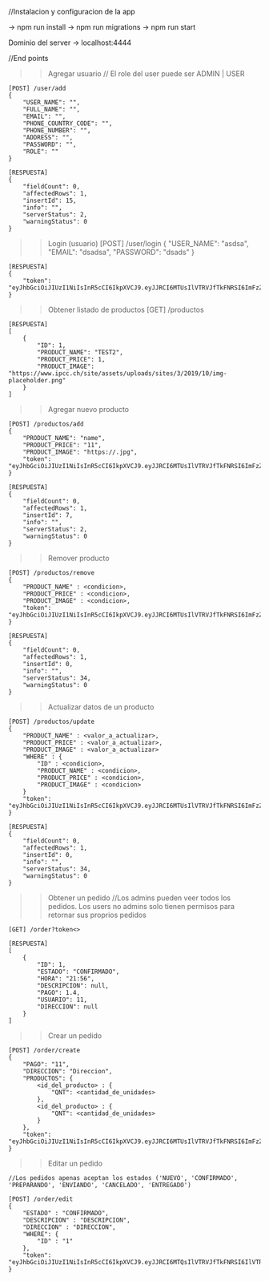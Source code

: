 //Instalacion y configuracion de la app

-> npm run install 
-> npm run migrations
-> npm run start

Dominio del server -> localhost:4444

//End points


>> Agregar usuario
    // El role del user puede ser ADMIN | USER

    [POST] /user/add
    {
        "USER_NAME": "",
        "FULL_NAME": "",
        "EMAIL": "",
        "PHONE_COUNTRY_CODE": "",
        "PHONE_NUMBER": "",
        "ADDRESS": "",
        "PASSWORD": "",
        "ROLE": "" 
    }

    [RESPUESTA] 
    {
        "fieldCount": 0,
        "affectedRows": 1,
        "insertId": 15,
        "info": "",
        "serverStatus": 2,
        "warningStatus": 0
    }

>> Login (usuario)
    [POST] /user/login
    {
        "USER_NAME": "asdsa",
        "EMAIL": "dsadsa",
        "PASSWORD": "dsads"
    }

    [RESPUESTA]
    {
        "token": "eyJhbGciOiJIUzI1NiIsInR5cCI6IkpXVCJ9.eyJJRCI6MTUsIlVTRVJfTkFNRSI6ImFzZHNhIiwiRU1BSUwiOiJkc2Fkc2EiLCJST0xFIjoiQURNSU4iLCJpYXQiOjE2MDA5OTMwNzB9.PomyN_NdYIdbdFuWhGtetopD8TGiyeoUV18GF08uDTg"
    }

>> Obtener listado de productos
    [GET] /productos

    [RESPUESTA] 
    [
        {
            "ID": 1,
            "PRODUCT_NAME": "TEST2",
            "PRODUCT_PRICE": 1,
            "PRODUCT_IMAGE": "https://www.ipcc.ch/site/assets/uploads/sites/3/2019/10/img-placeholder.png"
        }
    ]

>> Agregar nuevo producto

    [POST] /productos/add
    {
        "PRODUCT_NAME": "name", 
        "PRODUCT_PRICE": "11", 
        "PRODUCT_IMAGE": "https://.jpg",
        "token": "eyJhbGciOiJIUzI1NiIsInR5cCI6IkpXVCJ9.eyJJRCI6MTUsIlVTRVJfTkFNRSI6ImFzZHNhIiwiRU1BSUwiOiJkc2Fkc2EiLCJST0xFIjoiQURNSU4iLCJpYXQiOjE2MDA5OTMwNzB9.PomyN_NdYIdbdFuWhGtetopD8TGiyeoUV18GF08uDTg"
    }

    [RESPUESTA]
    {
        "fieldCount": 0,
        "affectedRows": 1,
        "insertId": 7,
        "info": "",
        "serverStatus": 2,
        "warningStatus": 0
    }

>> Remover producto

    [POST] /productos/remove
    {
        "PRODUCT_NAME" : <condicion>, 
        "PRODUCT_PRICE" : <condicion>, 
        "PRODUCT_IMAGE" : <condicion>,
        "token": "eyJhbGciOiJIUzI1NiIsInR5cCI6IkpXVCJ9.eyJJRCI6MTUsIlVTRVJfTkFNRSI6ImFzZHNhIiwiRU1BSUwiOiJkc2Fkc2EiLCJST0xFIjoiQURNSU4iLCJpYXQiOjE2MDA5OTMwNzB9.PomyN_NdYIdbdFuWhGtetopD8TGiyeoUV18GF08uDTg"
    }

    [RESPUESTA]
    {
        "fieldCount": 0,
        "affectedRows": 1,
        "insertId": 0,
        "info": "",
        "serverStatus": 34,
        "warningStatus": 0
    }

>> Actualizar datos de un producto

    [POST] /productos/update
    {
        "PRODUCT_NAME" : <valor_a_actualizar>, 
        "PRODUCT_PRICE" : <valor_a_actualizar>, 
        "PRODUCT_IMAGE" : <valor_a_actualizar>
        "WHERE" : {
            "ID" : <condicion>,
            "PRODUCT_NAME" : <condicion>, 
            "PRODUCT_PRICE" : <condicion>, 
            "PRODUCT_IMAGE" : <condicion>
        }
        "token": "eyJhbGciOiJIUzI1NiIsInR5cCI6IkpXVCJ9.eyJJRCI6MTUsIlVTRVJfTkFNRSI6ImFzZHNhIiwiRU1BSUwiOiJkc2Fkc2EiLCJST0xFIjoiQURNSU4iLCJpYXQiOjE2MDA5OTMwNzB9.PomyN_NdYIdbdFuWhGtetopD8TGiyeoUV18GF08uDTg"
    }

    [RESPUESTA]
    {
        "fieldCount": 0,
        "affectedRows": 1,
        "insertId": 0,
        "info": "",
        "serverStatus": 34,
        "warningStatus": 0
    }

>> Obtener un pedido
    //Los admins pueden veer todos los pedidos. Los users no admins solo tienen permisos para retornar sus proprios pedidos

    [GET] /order?token<>

    [RESPUESTA]
    [
        {
            "ID": 1,
            "ESTADO": "CONFIRMADO",
            "HORA": "21:56",
            "DESCRIPCION": null,
            "PAGO": 1.4,
            "USUARIO": 11,
            "DIRECCION": null
        }
    ]

>> Crear un pedido

    [POST] /order/create
    {
        "PAGO": "11",
        "DIRECCION": "Direccion",
        "PRODUCTOS": {
            <id_del_producto> : {
                "QNT": <cantidad_de_unidades>
            },
            <id_del_producto> : {
                "QNT": <cantidad_de_unidades>
            }
        },
        "token": "eyJhbGciOiJIUzI1NiIsInR5cCI6IkpXVCJ9.eyJJRCI6MTUsIlVTRVJfTkFNRSI6ImFzZHNhIiwiRU1BSUwiOiJkc2Fkc2EiLCJST0xFIjoiQURNSU4iLCJpYXQiOjE2MDA5OTMwNzB9.PomyN_NdYIdbdFuWhGtetopD8TGiyeoUV18GF08uDTg"
    }

>> Editar un pedido

    //Los pedidos apenas aceptan los estados ('NUEVO', 'CONFIRMADO', 'PREPARANDO', 'ENVIANDO', 'CANCELADO', 'ENTREGADO')

    [POST] /order/edit
    {	
	    "ESTADO" : "CONFIRMADO",
        "DESCRIPCION" : "DESCRIPCION",
        "DIRECCION" : "DIRECCION", 
        "WHERE": {
		    "ID" : "1"
	    },
        "token": "eyJhbGciOiJIUzI1NiIsInR5cCI6IkpXVCJ9.eyJJRCI6MTQsIlVTRVJfTkFNRSI6IlVTRVJURVNUVFQiLCJFTUFJTCI6IlVTRVJURVNUQFVTRVJURVNULlVTRVJVU0VSVEVTVFRUVEVTVCIsIlJPTEUiOiJBRE1JTiIsImlhdCI6MTYwMDgxOTMxOH0.lS481Xro9oZ24mK2KtpEorNpydcBAqK1WXi7uCdmCRc"
    }
